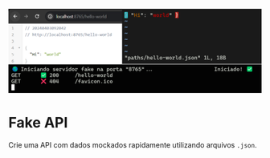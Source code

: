 <p align="center">
  <img src="https://raw.githubusercontent.com/jeffersoncbd/fake_api/master/demo.png" width="800">
</p>

# Fake API

Crie uma API com dados mockados rapidamente utilizando arquivos `.json`.
